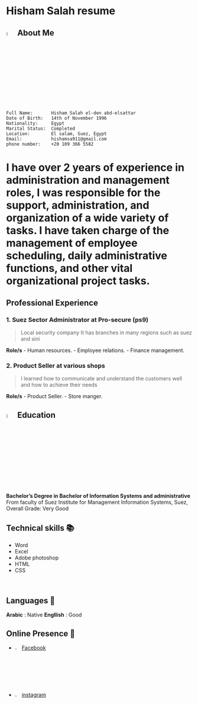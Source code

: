 # Hisham Salah resume

## <img style="width:5%" alt="aboueMe" src="https://cdn-icons-png.flaticon.com/512/189/189664.png">  About Me 
```
Full Name:       Hisham Salah el-den abd-elsattar 
Date of Birth:   14th of November 1996
Nationality:     Egypt
Marital Status:  Completed
Location:        El salam, Suez, Egypt
Email:           hishamsa911@gmail.com
phone number:    +20 109 366 5582
```
# I have over 2 years of experience in administration and management roles, I was responsible for the support, administration, and organization of a wide variety of tasks. I have taken charge of the management of employee scheduling, daily administrative functions, and other vital organizational project tasks.

## Professional Experience 

### 1. Suez Sector Administrator at Pro-secure (ps9)
> Local security company 
> It has branches in many regions such as suez and sini

**Role/s** 
    - Human resources.
    - Employee relations.
    - Finance management.

### 2. Product Seller at various shops
> I learned how to communicate and understand the customers well and how to achieve their needs

**Role/s** 
    - Product Seller.
    - Store manger.

##  <img style="width:5%" alt="aboueMe" src="https://cdn-icons-png.flaticon.com/512/2232/2232688.png">  Education

**Bachelor’s Degree in Bachelor of Information Systems and administrative**
<br>
From faculty of Suez Institute for Management Information Systems, Suez, Overall Grade: Very Good



## Technical skills 📚
- Word
- Excel
- Adobe photoshop
- HTML
- CSS

<br>

## Languages 💬

**Arabic**   : Native 
**Engllish** : Good

## Online Presence 🔗 

- <img style="width:3%" alt="Facebook" src="https://img.icons8.com/fluency/344/facebook-new.png">  [Facebook](https://www.facebook.com/HishamSa1196)
- <img style="width:3%" alt="instagram" src="https://img.icons8.com/fluency/344/instagram-new.png">  [instagram](https://www.instagram.com/hishaam_sa/) 

